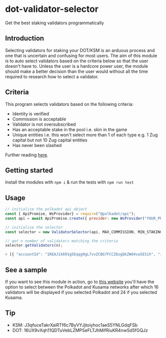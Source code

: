 # dot-validator-selector
Get the best staking validators programmatically 

## Introduction
Selecting validators for staking your DOT/KSM is an arduous process and one that is uncertain and confusing for most users. The aim of this module is to auto select validators based on the criteria below so that the user doesn't have to. Unless the user is a hardcore power user, the module should make a better decision than the user would without all the time required to research how to select a validator. 

## Criteria
This program selects validators based on the following criteria:
- Identity is verified
- Commission is acceptable
- Validator is not oversubscribed 
- Has an acceptable stake in the pool i.e. skin in the game 
- Unique entities i.e. this won't select more than 1 of each type e.g. 1 Zug capital but not 10 Zug capital entities 
- Has never been slashed

Further reading [here](https://wiki.polkadot.network/docs/learn-nominator#filter-out-validators-with-undesirable-traits).

## Getting started
Install the modules with `npm i` & run the tests with `npm run test`

## Usage 
```js
// initialise the polkadot api object 
const { ApiPromise, WsProvider} = require("@polkadot/api");
const api = await ApiPromise.create({ provider: new WsProvider("YOUR_PROVIDER") });

// initialise the selector
const selector = new ValidatorSelector(api, MAX_COMMISSION, MIN_STAKING, ERA); // set ERA to 0 or undefined if you don't want to focus on a particular time

// get n number of validators matching the criteria
selector.getValidators(n);

> [{ "accountId": "1REAJ1k691g5Eqqg9gL7vvZCBG7FCCZ8zgQkZWd4va5ESih", "identity": { "additional": [], "display": { "raw": "0x506f6c6b61646f742e70726f202d205265616c676172" }, "legal": { "none": null }, "web": { "raw": "0x68747470733a2f2f706f6c6b61646f742e70726f" }, "riot": { "raw": "0x407265616c6761723a6d61747269782e6f7267" }, "email": { "raw": "0x68656c6c6f40706f6c6b61646f742e70726f" }, "pgpFingerprint": null, "image": { "none": null }, "twitter": { "raw": "0x4070726f706f6c6b61646f74" } }, "staked": 156300000000, "commission": "1%" }, ...]
```

## See a sample
If you want to see this module in action, go to [this website](https://james-sangalli.github.io/dot-validator-selector/) you'll have the option to select between the Polkadot and Kusama networks after which 16 validators will be displayed if you selected Polkadot and 24 if you selected Kusama.

## Tip
- KSM: J3qfuceTakrXaiRTf6c7ByVYJjtoiyhoc1aeS5YNLGdqFSb
- DOT: 16UX9vXqh11QDTuVebLZMPSeFLTJhMifRiuKR4nwSd5fGQJz

